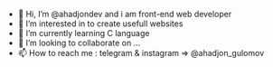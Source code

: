 - 👋 Hi, I’m @ahadjondev and i am front-end web developer
- 👀 I’m interested in to create usefull websites
- 🌱 I’m currently learning C language
- 💞️ I’m looking to collaborate on ...
- 📫 How to reach me : telegram & instagram => @ahadjon_gulomov
